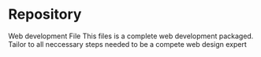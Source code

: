 # Repository
Web development File
This files is a complete web development packaged.
Tailor to all neccessary steps needed to be a compete web design expert
